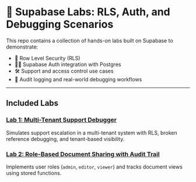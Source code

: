 # 🔬 Supabase Labs: RLS, Auth, and Debugging Scenarios

This repo contains a collection of hands-on labs built on Supabase to demonstrate:
- 🔐 Row Level Security (RLS)
- 🧑‍💻 Supabase Auth integration with Postgres
- 🛠️ Support and access control use cases
- 📝 Audit logging and real-world debugging workflows

---

## Included Labs

### [Lab 1: Multi-Tenant Support Debugger](./lab1-multi-tenant-support-debugger)
Simulates support escalation in a multi-tenant system with RLS, broken reference debugging, and tenant-based visibility.

### [Lab 2: Role-Based Document Sharing with Audit Trail](./lab2-role-based-documents-with-audit)
Implements user roles (`admin`, `editor`, `viewer`) and tracks document views using stored functions.
